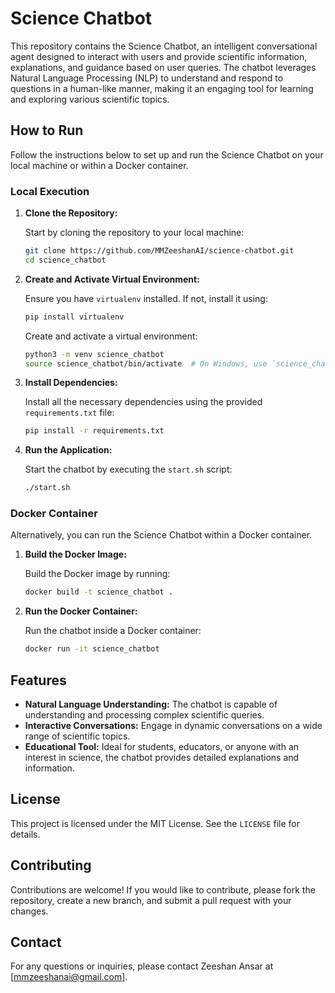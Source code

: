 # Science Chatbot

This repository contains the Science Chatbot, an intelligent conversational agent designed to interact with users and provide scientific information, explanations, and guidance based on user queries. The chatbot leverages Natural Language Processing (NLP) to understand and respond to questions in a human-like manner, making it an engaging tool for learning and exploring various scientific topics.

## How to Run

Follow the instructions below to set up and run the Science Chatbot on your local machine or within a Docker container.

### Local Execution

1. **Clone the Repository:**

    Start by cloning the repository to your local machine:

    ```bash
    git clone https://github.com/MMZeeshanAI/science-chatbot.git
    cd science_chatbot
    ```

2. **Create and Activate Virtual Environment:**

    Ensure you have `virtualenv` installed. If not, install it using:

    ```bash
    pip install virtualenv
    ```

    Create and activate a virtual environment:

    ```bash
    python3 -m venv science_chatbot
    source science_chatbot/bin/activate  # On Windows, use `science_chatbot\Scripts\activate`
    ```

3. **Install Dependencies:**

    Install all the necessary dependencies using the provided `requirements.txt` file:

    ```bash
    pip install -r requirements.txt
    ```

4. **Run the Application:**

    Start the chatbot by executing the `start.sh` script:

    ```bash
    ./start.sh
    ```

### Docker Container

Alternatively, you can run the Science Chatbot within a Docker container.

1. **Build the Docker Image:**

    Build the Docker image by running:

    ```bash
    docker build -t science_chatbot .
    ```

2. **Run the Docker Container:**

    Run the chatbot inside a Docker container:

    ```bash
    docker run -it science_chatbot
    ```

## Features

- **Natural Language Understanding:** The chatbot is capable of understanding and processing complex scientific queries.
- **Interactive Conversations:** Engage in dynamic conversations on a wide range of scientific topics.
- **Educational Tool:** Ideal for students, educators, or anyone with an interest in science, the chatbot provides detailed explanations and information.

## License

This project is licensed under the MIT License. See the `LICENSE` file for details.

## Contributing

Contributions are welcome! If you would like to contribute, please fork the repository, create a new branch, and submit a pull request with your changes.

## Contact

For any questions or inquiries, please contact Zeeshan Ansar at [mmzeeshanai@gmail.com].
